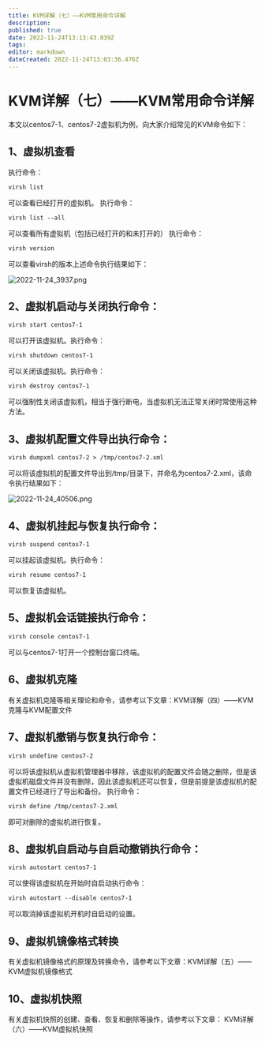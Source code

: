 ```yaml
---
title: KVM详解（七）——KVM常用命令详解
description: 
published: true
date: 2022-11-24T13:13:43.039Z
tags: 
editor: markdown
dateCreated: 2022-11-24T13:03:36.476Z
---
```


# KVM详解（七）——KVM常用命令详解
本文以centos7-1、centos7-2虚拟机为例，向大家介绍常见的KVM命令如下：
## 1、虚拟机查看
执行命令：

`virsh list`

可以查看已经打开的虚拟机。
执行命令：

`virsh list --all`

可以查看所有虚拟机（包括已经打开的和未打开的）
执行命令：

`virsh version`

可以查看virsh的版本上述命令执行结果如下：

![2022-11-24_3937.png](/2022-11-24_3937.png)

## 2、虚拟机启动与关闭执行命令：

`virsh start centos7-1`

可以打开该虚拟机。执行命令：

`virsh shutdown centos7-1`

可以关闭该虚拟机。执行命令：

`virsh destroy centos7-1`

可以强制性关闭该虚拟机，相当于强行断电，当虚拟机无法正常关闭时常使用这种方法。

## 3、虚拟机配置文件导出执行命令：

`virsh dumpxml centos7-2 > /tmp/centos7-2.xml`

可以将该虚拟机的配置文件导出到/tmp/目录下，并命名为centos7-2.xml，该命令执行结果如下：

![2022-11-24_40506.png](/2022-11-24_40506.png)

## 4、虚拟机挂起与恢复执行命令：

`virsh suspend centos7-1`

可以挂起该虚拟机。执行命令：

`virsh resume centos7-1`

可以恢复该虚拟机。

## 5、虚拟机会话链接执行命令：

`virsh console centos7-1`

可以与centos7-1打开一个控制台窗口终端。

## 6、虚拟机克隆

有关虚拟机克隆等相关理论和命令，请参考以下文章：KVM详解（四）——KVM克隆与KVM配置文件

## 7、虚拟机撤销与恢复执行命令：

`virsh undefine centos7-2`

可以将该虚拟机从虚拟机管理器中移除，该虚拟机的配置文件会随之删除，但是该虚拟机磁盘文件并没有删除，因此该虚拟机还可以恢复，但是前提是该虚拟机的配置文件已经进行了导出和备份。
执行命令：

`virsh define /tmp/centos7-2.xml`

即可对删除的虚拟机进行恢复。

## 8、虚拟机自启动与自启动撤销执行命令：

`virsh autostart centos7-1`

可以使得该虚拟机在开始时自启动执行命令：

`virsh autostart --disable centos7-1`

可以取消掉该虚拟机开机时自启动的设置。

## 9、虚拟机镜像格式转换

有关虚拟机镜像格式的原理及转换命令，请参考以下文章：KVM详解（五）——KVM虚拟机镜像格式

## 10、虚拟机快照

有关虚拟机快照的创建、查看、恢复和删除等操作，请参考以下文章：
KVM详解（六）——KVM虚拟机快照